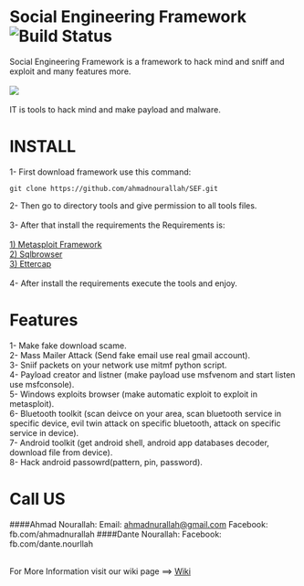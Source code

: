 # Social Engineering Framework ![Build Status](http://webscan.esy.es/web.svg)<br>
Social Engineering Framework is a framework to hack mind and sniff and exploit and many features more.<br><br>
<img src="http://webscan.esy.es/sef.png"><br><br>
IT is tools to hack mind and make payload and malware.<br>
# INSTALL
1- First download framework use this command:
```
git clone https://github.com/ahmadnourallah/SEF.git
```
2- Then go to directory tools and give permission to all tools files.
<br><br>
3- After that install the requirements the Requirements is:<br><br>
[1) Metasploit Framework](https://github.com/rapid7/metasploit-framework)<br>
[2) Sqlbrowser](https://github.com/sqlitebrowser/sqlitebrowser)<br>
[3) Ettercap](https://github.com/Ettercap/ettercap)<br><br>
4- After install the requirements execute the tools and enjoy. 
# Features
1- Make fake download scame.<br>
2- Mass Mailer Attack (Send fake email use real gmail account).<br>
3- Sniif packets on your network use mitmf python script.<br>
4- Payload creator and listner (make payload use msfvenom and start listen use msfconsole).<br>
5- Windows exploits browser (make automatic exploit to exploit in metasploit).<br>
6- Bluetooth toolkit (scan deivce on your area, scan bluetooth service in specific device, evil twin attack on specific bluetooth, attack on specific service in device).<br>
7- Android toolkit (get android shell, android app databases decoder, download file from device).<br>
8- Hack android passowrd(pattern, pin, password).<br>
# Call US
####Ahmad Nourallah:
Email: ahmadnurallah@gmail.com
Facebook: fb.com/ahmadnurallah
####Dante Nourallah:
Facebook: fb.com/dante.nourllah<br><br>

For More Information visit our wiki page ==> [Wiki](https://github.com/ahmadnourallah/SEF/wiki)



